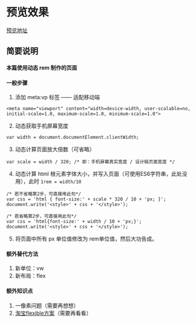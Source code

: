 # 预览效果
[预览地址](https://nathanyangcn.github.io/JD-Phone-page/index.html)

## 简要说明
#### 本篇使用动态 rem 制作的页面
#### 一般步骤
1. 添加 meta:vp 标签 —— 适配移动端
```
<meta name="viewport" content="width=device-width, user-scalable=no, initial-scale=1.0, maximum-scale=1.0, minimum-scale=1.0">
```
2. 动态获取手机屏幕宽度
```
var width = document.documentElement.clientWidth;
```
3. 动态计算页面放大倍数（可省略）
```
var scale = width / 320; /* 即：手机屏幕真实宽度 / 设计稿页面宽度 */
```
4. 动态计算 html 根元素字体大小，并写入页面（可使用ES6字符串，此处没用），此时 `1rem = width/10`
```
/* 若不省略第2步，可直接用此句*/
var css = 'html { font-size:' + scale * 320 / 10 + 'px; }';
document.write('<style>' + css + '</style>');

/* 若省略第2步，可直接用此句*/
var css = 'html{font-size:' + width / 10 + 'px;}';
document.write('<style>' + css + '</style>');
```
5. 将页面中所有 px 单位值修改为 rem单位值，然后大功告成。

#### 额外替代方法
1. 新单位：vw
2. 新布局：flex

#### 额外知识点
1. 一像素问题（需要再想想）
2. [淘宝flexible方案](https://github.com/amfe/lib-flexible)（需要再看看）